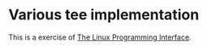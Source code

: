 # Various tee implementation

This is a exercise of [The Linux Programming Interface](http://man7.org/tlpi/).
